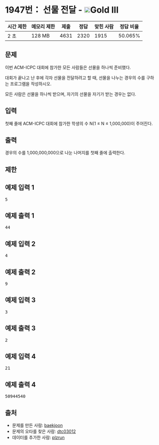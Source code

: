# 1947번： 선물 전달 - <img src="https://static.solved.ac/tier_small/13.svg" style="height:20px" />Gold III


| 시간 제한 | 메모리 제한 | 제출 | 정답 | 맞힌 사람 | 정답 비율 |
| --- | --- | --- | --- | --- | --- |
| 2 초 | 128 MB | 4631 | 2320 | 1915 | 50.065% |


## 문제


이번 ACM-ICPC 대회에 참가한 모든 사람들은 선물을 하나씩 준비했다.

대회가 끝나고 난 후에 각자 선물을 전달하려고 할 때, 선물을 나누는 경우의 수를 구하는 프로그램을 작성하시오.

모든 사람은 선물을 하나씩 받으며, 자기의 선물을 자기가 받는 경우는 없다.




## 입력


첫째 줄에 ACM-ICPC 대회에 참가한 학생의 수 N(1 ≤ N ≤ 1,000,000)이 주어진다.




## 출력


경우의 수를 1,000,000,000으로 나눈 나머지를 첫째 줄에 출력한다.




## 제한




## 예제 입력 1


<pre>5
</pre>


## 예제 출력 1


<pre>44
</pre>




## 예제 입력 2


<pre>4
</pre>


## 예제 출력 2


<pre>9
</pre>




## 예제 입력 3


<pre>3
</pre>


## 예제 출력 3


<pre>2
</pre>




## 예제 입력 4


<pre>21
</pre>


## 예제 출력 4


<pre>50944540
</pre>






## 출처


- 문제를 만든 사람: [baekjoon](/user/baekjoon)
- 문제의 오타를 찾은 사람: [dtc03012](/user/dtc03012)
- 데이터를 추가한 사람: [plzrun](/user/plzrun)




